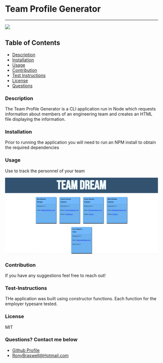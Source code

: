 # Team Profile Generator
  ----
  <a href="https://img.shields.io/badge/License-M-brightgreen"><img src="https://img.shields.io/badge/License-M-brightgreen"></a>


  ## Table of Contents
  - [Description](#description)
  - [Installation](#installation)
  - [Usage](#usage)
  - [Contribution](#contribution)
  - [Test Instructions](#test-instructions)
  - [License](#license)
  - [Questions](#questions?-contact-me-below)

  ### Description
  The Team Profile Generator is a CLI application run in Node which requests information about members of an engineering team and creates an HTML file displaying the information. 




  ### Installation
  Prior to running the application you will need to run an NPM install to obtain the required dependencies

  ### Usage
  Use to track the personnel of your team


  ![Mockup](https://github.com/ronyelon/Team-Profile-Generator/blob/master/assets/Capture.PNG)

  ### Contribution
  If you have any suggestions feel free to reach out!

  ### Test-Instructions
  THe application was built using constructor functions. Each function for the employer typesare tested.

  ### License
  MIT

  ### Questions? Contact me below
  - [Github Profile](https://github.com/ronyelon)
  - RonyBraswell@Hotmail.com
 
  